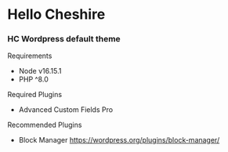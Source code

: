 
# Hello Cheshire

### HC Wordpress default theme

Requirements
- Node v16.15.1
- PHP ^8.0

Required Plugins
- Advanced Custom Fields Pro

Recommended Plugins
- Block Manager https://wordpress.org/plugins/block-manager/